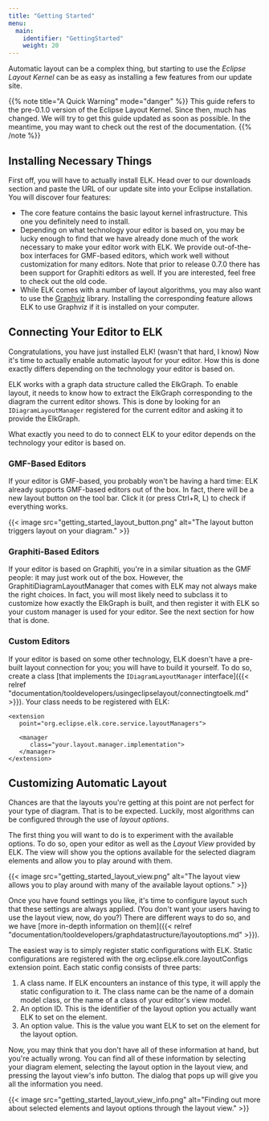 ```yaml
---
title: "Getting Started"
menu:
  main:
    identifier: "GettingStarted"
    weight: 20
---
```


Automatic layout can be a complex thing, but starting to use the _Eclipse Layout Kernel_ can be as easy as installing a few features from our update site.

{{% note title="A Quick Warning" mode="danger" %}}
This guide refers to the pre-0.1.0 version of the Eclipse Layout Kernel. Since then, much has changed. We will try to get this guide updated as soon as possible. In the meantime, you may want to check out the rest of the documentation.
{{% /note %}}


## Installing Necessary Things

First off, you will have to actually install ELK. Head over to our downloads section and paste the URL of our update site into your Eclipse installation. You will discover four features:

* The core feature contains the basic layout kernel infrastructure. This one you definitely need to install.
* Depending on what technology your editor is based on, you may be lucky enough to find that we have already done much of the work necessary to make your editor work with ELK. We provide out-of-the-box interfaces for GMF-based editors, which work well without customization for many editors. Note that prior to release 0.7.0 there has been support for Graphiti editors as well. If you are interested, feel free to check out the old code.
* While ELK comes with a number of layout algorithms, you may also want to use the [Graphviz](http://www.graphviz.org/) library. Installing the corresponding feature allows ELK to use Graphviz if it is installed on your computer.


## Connecting Your Editor to ELK

Congratulations, you have just installed ELK! (wasn't that hard, I know) Now it's time to actually enable automatic layout for your editor. How this is done exactly differs depending on the technology your editor is based on.

ELK works with a graph data structure called the ElkGraph. To enable layout, it needs to know how to extract the ElkGraph corresponding to the diagram the current editor shows. This is done by looking for an `IDiagramLayoutManager` registered for the current editor and asking it to provide the ElkGraph.

What exactly you need to do to connect ELK to your editor depends on the technology your editor is based on.


### GMF-Based Editors

If your editor is GMF-based, you probably won't be having a hard time: ELK already supports GMF-based editors out of the box. In fact, there will be a new layout button on the tool bar. Click it (or press Ctrl+R, L) to check if everything works.

{{< image src="getting_started_layout_button.png" alt="The layout button triggers layout on your diagram." >}}


### Graphiti-Based Editors

If your editor is based on Graphiti, you're in a similar situation as the GMF people: it may just work out of the box. However, the GraphitiDiagramLayoutManager that comes with ELK may not always make the right choices. In fact, you will most likely need to subclass it to customize how exactly the ElkGraph is built, and then register it with ELK so your custom manager is used for your editor. See the next section for how that is done.


### Custom Editors

If your editor is based on some other technology, ELK doesn't have a pre-built layout connection for you; you will have to build it yourself. To do so, create a class [that implements the `IDiagramLayoutManager` interface]({{< relref "documentation/tooldevelopers/usingeclipselayout/connectingtoelk.md" >}}). Your class needs to be registered with ELK:

```
<extension
   point="org.eclipse.elk.core.service.layoutManagers">

   <manager
      class="your.layout.manager.implementation">
   </manager>
</extension>
```


## Customizing Automatic Layout

Chances are that the layouts you're getting at this point are not perfect for your type of diagram. That is to be expected. Luckily, most algorithms can be configured through the use of _layout options_.

The first thing you will want to do is to experiment with the available options. To do so, open your editor as well as the _Layout View_ provided by ELK. The view will show you the options available for the selected diagram elements and allow you to play around with them.

{{< image src="getting_started_layout_view.png" alt="The layout view allows you to play around with many of the available layout options." >}}

Once you have found settings you like, it's time to configure layout such that these settings are always applied. (You don't want your users having to use the layout view, now, do you?) There are different ways to do so, and we have [more in-depth information on them]({{< relref "documentation/tooldevelopers/graphdatastructure/layoutoptions.md" >}}).

The easiest way is to simply register static configurations with ELK. Static configurations are registered with the org.eclipse.elk.core.layoutConfigs extension point. Each static config consists of three parts:

1.  A class name. If ELK encounters an instance of this type, it will apply the static configuration to it. The class name can be the name of a domain model class, or the name of a class of your editor's view model.
2.  An option ID. This is the identifier of the layout option you actually want ELK to set on the element.
3.  An option value. This is the value you want ELK to set on the element for the layout option.

Now, you may think that you don't have all of these information at hand, but you're actually wrong. You can find all of these information by selecting your diagram element, selecting the layout option in the layout view, and pressing the layout view's info button. The dialog that pops up will give you all the information you need.

{{< image src="getting_started_layout_view_info.png" alt="Finding out more about selected elements and layout options through the layout view." >}}
